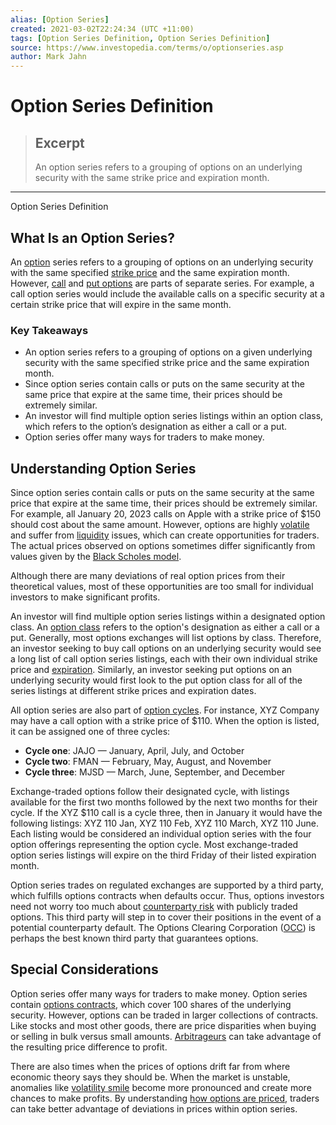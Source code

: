```yaml
---
alias: [Option Series]
created: 2021-03-02T22:24:34 (UTC +11:00)
tags: [Option Series Definition, Option Series Definition]
source: https://www.investopedia.com/terms/o/optionseries.asp
author: Mark Jahn
---
```


# Option Series Definition

> ## Excerpt
> An option series refers to a grouping of options on an underlying security with the same strike price and expiration month.

---

Option Series Definition
## What Is an Option Series?

An [option](https://www.investopedia.com/terms/o/option.asp) series refers to a grouping of options on an underlying security with the same specified [strike price](https://www.investopedia.com/terms/s/strikeprice.asp) and the same expiration month. However, [call](https://www.investopedia.com/terms/c/calloption.asp) and [put options](https://www.investopedia.com/terms/p/putoption.asp) are parts of separate series. For example, a call option series would include the available calls on a specific security at a certain strike price that will expire in the same month.

### Key Takeaways

-   An option series refers to a grouping of options on a given underlying security with the same specified strike price and the same expiration month.
-   Since option series contain calls or puts on the same security at the same price that expire at the same time, their prices should be extremely similar.
-   An investor will find multiple option series listings within an option class, which refers to the option’s designation as either a call or a put.
-   Option series offer many ways for traders to make money.

## Understanding Option Series

Since option series contain calls or puts on the same security at the same price that expire at the same time, their prices should be extremely similar. For example, all January 20, 2023 calls on Apple with a strike price of $150 should cost about the same amount. However, options are highly [volatile](https://www.investopedia.com/terms/v/volatility.asp) and suffer from [liquidity](https://www.investopedia.com/terms/l/liquidity.asp) issues, which can create opportunities for traders. The actual prices observed on options sometimes differ significantly from values given by the [Black Scholes model](https://www.investopedia.com/terms/b/blackscholes.asp).

Although there are many deviations of real option prices from their theoretical values, most of these opportunities are too small for individual investors to make significant profits.

An investor will find multiple option series listings within a designated option class. An [option class](https://www.investopedia.com/terms/o/option-class.asp) refers to the option's designation as either a call or a put. Generally, most options exchanges will list options by class. Therefore, an investor seeking to buy call options on an underlying security would see a long list of call option series listings, each with their own individual strike price and [expiration](https://www.investopedia.com/terms/e/expirationdate.asp). Similarly, an investor seeking put options on an underlying security would first look to the put option class for all of the series listings at different strike prices and expiration dates.

All option series are also part of [option cycles](https://www.investopedia.com/terms/o/optioncycle.asp). For instance, XYZ Company may have a call option with a strike price of $110. When the option is listed, it can be assigned one of three cycles:

-   **Cycle one**: JAJO — January, April, July, and October
-   **Cycle two**: FMAN — February, May, August, and November
-   **Cycle three**: MJSD — March, June, September, and December

Exchange-traded options follow their designated cycle, with listings available for the first two months followed by the next two months for their cycle. If the XYZ $110 call is a cycle three, then in January it would have the following listings: XYZ 110 Jan, XYZ 110 Feb, XYZ 110 March, XYZ 110 June. Each listing would be considered an individual option series with the four option offerings representing the option cycle. Most exchange-traded option series listings will expire on the third Friday of their listed expiration month.

Option series trades on regulated exchanges are supported by a third party, which fulfills options contracts when defaults occur. Thus, options investors need not worry too much about [counterparty risk](https://www.investopedia.com/terms/c/counterpartyrisk.asp) with publicly traded options. This third party will step in to cover their positions in the event of a potential counterparty default. The Options Clearing Corporation ([OCC](https://www.investopedia.com/terms/o/occ.asp)) is perhaps the best known third party that guarantees options.

## Special Considerations

Option series offer many ways for traders to make money. Option series contain [options contracts](https://www.investopedia.com/terms/o/optionscontract.asp), which cover 100 shares of the underlying security. However, options can be traded in larger collections of contracts. Like stocks and most other goods, there are price disparities when buying or selling in bulk versus small amounts. [Arbitrageurs](https://www.investopedia.com/terms/a/arbitrageur.asp) can take advantage of the resulting price difference to profit.

There are also times when the prices of options drift far from where economic theory says they should be. When the market is unstable, anomalies like [volatility smile](https://www.investopedia.com/terms/v/volatilitysmile.asp) become more pronounced and create more chances to make profits. By understanding [how options are priced](https://www.investopedia.com/articles/optioninvestor/07/options_beat_market.asp), traders can take better advantage of deviations in prices within option series.
